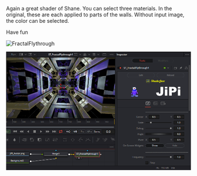 <!-- +++ DO NOT REMOVE THIS COMMENT +++ DO NOT ADD OR EDIT ANY TEXT BEFORE THIS LINE +++ IT WOULD BE A REALLY BAD IDEA +++ -->

Again a great shader of Shane. You can select three materials. In the original, these are each applied to parts of the walls. Without input image, the color can be selected.

Have fun

![FractalFlythrough](https://user-images.githubusercontent.com/78935215/132952674-a03a41f7-5c7d-4baa-bb44-99208289dc43.gif)


[![Fractal Flythrough](FractalFlythrough.png)](FractalFlythrough.fuse)

<!-- +++ DO NOT REMOVE THIS COMMENT +++ DO NOT EDIT ANY TEXT THAT COMES AFTER THIS LINE +++ TRUST ME: JUST DON'T DO IT +++ -->
